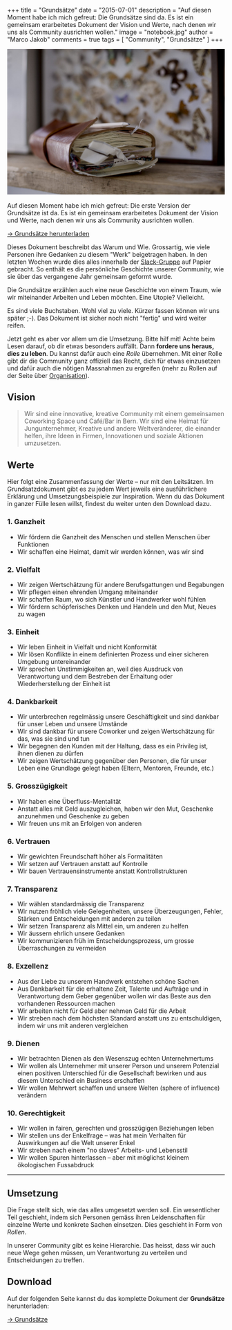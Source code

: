 +++
title = "Grundsätze"
date = "2015-07-01"
description = "Auf diesen Moment habe ich mich gefreut: Die Grundsätze sind da. Es ist ein gemeinsam erarbeitetes Dokument der Vision und Werte, nach denen wir uns als Community ausrichten wollen."
image = "notebook.jpg"
author = "Marco Jakob"
comments = true
tags = [ "Community", "Grundsätze" ]
+++

![Notebook](notebook.jpg)

<div class="lead">
  Auf diesen Moment habe ich mich gefreut: Die erste Version der Grundsätze ist da. Es ist ein gemeinsam erarbeitetes Dokument der Vision und Werte, nach denen wir uns als Community ausrichten wollen.
</div>

<a href="/grundsaetze/" class="btn btn-mod btn-medium btn-round">&rarr; Grundsätze herunterladen</a>

Dieses Dokument beschreibt das Warum und Wie. Grossartig, wie viele Personen ihre Gedanken zu diesem "Werk" beigetragen haben. In den letzten Wochen wurde dies alles innerhalb der [Slack-Gruppe](/blog/slack/) auf Papier gebracht. So enthält es die persönliche Geschichte unserer Community, wie sie über das vergangene Jahr gemeinsam geformt wurde.

Die Grundsätze erzählen auch eine neue Geschichte von einem Traum, wie wir miteinander Arbeiten und Leben möchten. Eine Utopie? Vielleicht.

Es sind viele Buchstaben. Wohl viel zu viele. Kürzer fassen können wir uns später ;-). Das Dokument ist sicher noch nicht "fertig" und wird weiter reifen.

Jetzt geht es aber vor allem um die Umsetzung. Bitte hilf mit! Achte beim Lesen darauf, ob dir etwas besonders auffällt. Dann **fordere uns heraus, dies zu leben**. Du kannst dafür auch eine *Rolle* übernehmen. Mit einer Rolle gibt dir die Community ganz offiziell das Recht, dich für etwas einzusetzen und dafür auch die nötigen Massnahmen zu ergreifen (mehr zu Rollen auf der Seite über [Organisation](/organisation/)).


## Vision

> Wir sind eine innovative, kreative Community mit einem gemeinsamen Coworking Space und Café/Bar in Bern. Wir sind eine Heimat für Jungunternehmer, Kreative und andere Weltveränderer, die einander helfen, ihre Ideen in Firmen, Innovationen und soziale Aktionen umzusetzen.


## Werte

Hier folgt eine Zusammenfassung der Werte &ndash; nur mit den Leitsätzen. Im Grundsatzdokument gibt es zu jedem Wert jeweils eine ausführlichere Erklärung und Umsetzungsbeispiele zur Inspiration. Wenn du das Dokument in ganzer Fülle lesen willst, findest du weiter unten den Download dazu.


### 1. Ganzheit

* Wir fördern die Ganzheit des Menschen und stellen Menschen über Funktionen
* Wir schaffen eine Heimat, damit wir werden können, was wir sind


### 2. Vielfalt

* Wir zeigen Wertschätzung für andere Berufsgattungen und Begabungen
* Wir pflegen einen ehrenden Umgang miteinander
* Wir schaffen Raum, wo sich Künstler und Handwerker wohl fühlen
* Wir fördern schöpferisches Denken und Handeln und den Mut, Neues zu wagen


### 3. Einheit

* Wir leben Einheit in Vielfalt und nicht Konformität
* Wir lösen Konflikte in einem definierten Prozess und einer sicheren Umgebung untereinander
* Wir sprechen Unstimmigkeiten an, weil dies Ausdruck von Verantwortung und dem Bestreben der Erhaltung oder Wiederherstellung der Einheit ist


### 4. Dankbarkeit

* Wir unterbrechen regelmässig unsere Geschäftigkeit und sind dankbar für unser Leben und unsere Umstände
* Wir sind dankbar für unsere Coworker und zeigen Wertschätzung für das, was sie sind und tun
* Wir begegnen den Kunden mit der Haltung, dass es ein Privileg ist, ihnen dienen zu dürfen
* Wir zeigen Wertschätzung gegenüber den Personen, die für unser Leben eine Grundlage gelegt haben (Eltern, Mentoren, Freunde, etc.)


### 5. Grosszügigkeit

* Wir haben eine Überfluss-Mentalität
* Anstatt alles mit Geld auszugleichen, haben wir den Mut, Geschenke anzunehmen und Geschenke zu geben
* Wir freuen uns mit an Erfolgen von anderen


### 6. Vertrauen

* Wir gewichten Freundschaft höher als Formalitäten
* Wir setzen auf Vertrauen anstatt auf Kontrolle
* Wir bauen Vertrauensinstrumente anstatt Kontrollstrukturen


### 7. Transparenz

* Wir wählen standardmässig die Transparenz
* Wir nutzen fröhlich viele Gelegenheiten, unsere Überzeugungen, Fehler, Stärken und Entscheidungen mit anderen zu teilen
* Wir setzen Transparenz als Mittel ein, um anderen zu helfen
* Wir äussern ehrlich unsere Gedanken
* Wir kommunizieren früh im Entscheidungsprozess, um grosse Überraschungen zu vermeiden


### 8. Exzellenz

* Aus der Liebe zu unserem Handwerk entstehen schöne Sachen
* Aus Dankbarkeit für die erhaltene Zeit, Talente und Aufträge und in Verantwortung dem Geber gegenüber wollen wir das Beste aus den vorhandenen Ressourcen machen
* Wir arbeiten nicht für Geld aber nehmen Geld für die Arbeit
* Wir streben nach dem höchsten Standard anstatt uns zu entschuldigen, indem wir uns mit anderen vergleichen


### 9. Dienen

* Wir betrachten Dienen als den Wesenszug echten Unternehmertums
* Wir wollen als Unternehmer mit unserer Person und unserem Potenzial einen positiven Unterschied für die Gesellschaft bewirken und aus diesem Unterschied ein Business erschaffen
* Wir wollen Mehrwert schaffen und unsere Welten (sphere of influence) verändern


### 10. Gerechtigkeit

* Wir wollen in fairen, gerechten und grosszügigen Beziehungen leben
* Wir stellen uns der Enkelfrage – was hat mein Verhalten für Auswirkungen auf die Welt unserer Enkel
* Wir streben nach einem "no slaves" Arbeits- und Lebensstil
* Wir wollen Spuren hinterlassen – aber mit möglichst kleinem ökologischen Fussabdruck

***

## Umsetzung

Die Frage stellt sich, wie das alles umgesetzt werden soll. Ein wesentlicher Teil geschieht, indem sich Personen gemäss ihren Leidenschaften für einzelne Werte und konkrete Sachen einsetzen. Dies geschieht in Form von *Rollen*.

In unserer Community gibt es keine Hierarchie. Das heisst, dass wir auch neue Wege gehen müssen, um Verantwortung zu verteilen und Entscheidungen zu treffen.


## Download

Auf der folgenden Seite kannst du das komplette Dokument der **Grundsätze** herunterladen:

<a href="/grundsaetze/" class="btn btn-mod btn-medium btn-round">&rarr; Grundsätze</a>
